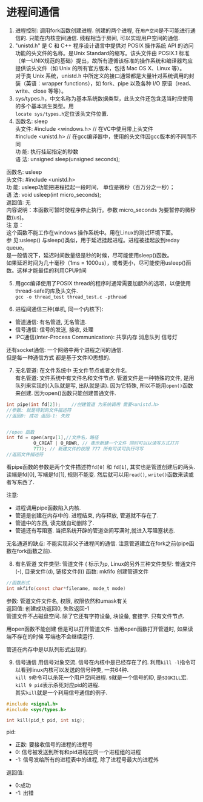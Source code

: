 # 进程间通信

1. 进程控制: 调用fork函数创建进程. 创建的两个进程, 在`用户空间`是不可能进行通信的. 只能在内核空间通信. 线程相当于房间, 可以实现用户空间的通信. 
2. "unistd.h" 是 C 和 C++ 程序设计语言中提供对 POSIX 操作系统 API 的访问功能的头文件的名称。是Unix Standard的缩写。该头文件由 POSIX.1 标准（单一UNIX规范的基础）提出，故所有遵循该标准的操作系统和编译器均应提供该头文件（如 Unix 的所有官方版本，包括 Mac OS X、Linux 等）。  
对于类 Unix 系统，unistd.h 中所定义的接口通常都是大量针对系统调用的封装（英语：wrapper functions），如 fork、pipe 以及各种 I/O 原语（read、write、close 等等）。
3. sys/types.h，中文名称为基本系统数据类型，此头文件还包含适当时应使用的多个基本派生类型。用  
`locate sys/types.h`定位该头文件位置.
4. 函数名: sleep  
头文件: #include <windows.h> // 在VC中使用带上头文件  
        #include <unistd.h>  // 在gcc编译器中，使用的头文件因gcc版本的不同而不同  
功  能: 执行挂起指定的秒数  
语  法: unsigned sleep(unsigned seconds);  

函数名: usleep  
头文件: #include <unistd.h>  
功  能: usleep功能把进程挂起一段时间， 单位是微秒（百万分之一秒）；  
语  法: void usleep(int micro_seconds);  
返回值: 无  
内容说明：本函数可暂时使程序停止执行。参数 micro_seconds 为要暂停的微秒数(us)。  
注 意：  
这个函数不能工作在windows 操作系统中。用在Linux的测试环境下面。  
参 见:usleep() 与sleep()类似，用于延迟挂起进程。进程被挂起放到reday queue。  
是一般情况下，延迟时间数量级是秒的时候，尽可能使用sleep()函数。  
如果延迟时间为几十毫秒（1ms = 1000us），或者更小，尽可能使用usleep()函数。这样才能最佳的利用CPU时间  


5. 用gcc编译使用了POSIX thread的程序时通常需要加额外的选项，以便使用thread-safe的库及头文件.  
 `gcc -o thread_test thread_test.c -pthread`

6. 进程间通信三种(单机, 同一个内核下): 
- 管道通信: 有名管道, 无名管道. 
- 信号通信: 信号的发送, 接收, 处理
- IPC通信(Inter-Process Communication): 共享内存 消息队列 信号灯

还有socket通信: 一个网络中两个进程之间的通信.   
但是每一种通信方式 都是基于文件IO思想的. 

7. 无名管道: 在文件系统中 无文件节点或者文件名.   
有名管道: 文件系统中有文件名和文件节点.  管道文件是一种特殊的文件, 是用队列来实现的(入队就是写, 出队就是读). 因为它特殊, 所以不能用`open()`函数来创建. 因为open()函数只能创建普通文件.   
```c
int pipe(int fd[2]);    //创建管道 为系统调用 需要<unistd.h>
//参数: 就是得到的文件描述符
//返回0: 成功 返回-1: 失败


//open 函数
int fd = open(argv[1],//文件名，路径
          O_CREAT | O_RDWR, // 表示新建一个文件 同时可以以读写方式打开
          777); // 新建文件的权限 777 所有可读可执行可写
//返回文件描述符
```

看pipe函数的参数是两个文件描述符`fd[0]` 和 `fd[1]`, 其实也是管道创建后的两头. 读端是fd[0], 写端是fd[1], 规则不能变. 然后就可以用`read()`, `write()`函数来读或者写东西了. 

注意:  
- 进程调用pipe函数陷入内核.
- 管道是创建在内存中的. 进程结束, 内存释放, 管道就不存在了.
- 管道中的东西, 读完就自动删除了.
- 管道还有写阻塞. 当把系统开辟的管道空间写满时,就进入写阻塞状态. 

无名通道的缺点: 不能实现非父子进程间的通信. 注意管道建立在fork之前(pipe函数在fork函数之前). 


8. 有名管道
文件类型: 管道文件 ( 标示为p, Linux的另外三种文件类型: 普通文件(-), 目录文件(d), 链接文件(l))
函数: mkfifo 创建管道文件
```c
//函数形式
int mkfifo(const char*filename, mode_t mode)
```
参数: 管道文件文件名, 权限, 权限依然和umask有关   
返回值: 创建成功返回0, 失败返回-1  
管道文件不占磁盘空间. 除了它还有字符设备, 块设备, 套接字. 只有文件节点. 

用open函数不能创建 但是可以打开管道文件. 
当用open函数打开管道时, 如果读端不存在的时候 写端也不会继续运行.

管道在内存中是以队列形式出现的. 

9. 信号通信
用信号对象交流. 信号在内核中是已经存在了的. 利用`kill -l`指令可以看到linux内核可以发送的信号种类, 一共64种.   
`kill 9`命令可以杀死一个用户空间进程. `9`就是一个信号的ID, 是`SIGKILL`宏. `kill 9 pid`表示杀死对应pid的进程.   
其实`kill`就是一个利用信号通信的例子. 

```c
#include <signal.h>
#include <sys/types.h>

int kill(pid_t pid, int sig);

```

pid:  
- 正数: 要接收信号的进程的进程号
- 0: 信号被发送到所有和pid进程在同一个进程组的进程
- -1: 信号发给所有的进程表中的进程, 除了进程号最大的进程外

返回值:   
- 0:成功
- -1: 出错

















